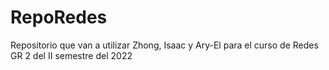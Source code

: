 # RepoRedes
Repositorio que van a utilizar Zhong, Isaac y Ary-El para el curso de Redes GR 2 del II semestre del 2022
